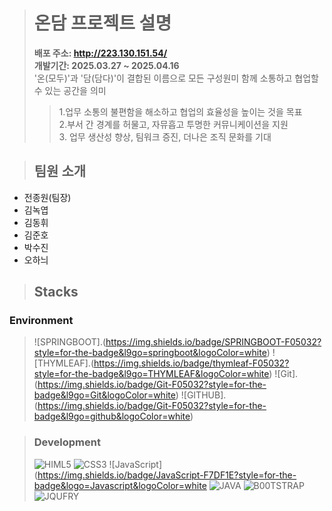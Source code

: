 > # 온담 프로젝트 설명
> **배포 주소: http://223.130.151.54/** <br/> **개발기간: 2025.03.27 ~ 2025.04.16**<br/>
> '온(모두)'과 '담(담다)'이 결합된 이름으로 모든 구성원미 함께 소통하고 협업할 수 있는 공간을 의미
> >1.업무 소통의 불편함을 해소하고 협업의 효율성을 높이는 것을 목표<br/>
> >2.부서 간 경계를 허물고, 자뮤흡고 투명한 커뮤니케이션을 지원<br/>
> >3. 업무 생산성 향상, 팀워크 증진, 더나은 조직 문화를 기대<br/>

> ## 팀원 소개
- 전종원(팀장)
- 김녹엽
- 김동휘
- 김준호
- 박수진
- 오하늬

> ## Stacks
### Environment
>![SPRINGBOOT].(https://img.shields.io/badge/SPRINGBOOT-F05032?style=for-the-badge&l9go=springboot&logoColor=white)
>![THYMLEAF].(https://img.shields.io/badge/thymleaf-F05032?style=for-the-badge&l9go=THYMLEAF&logoColor=white)
>![Git].(https://img.shields.io/badge/Git-F05032?style=for-the-badge&l9go=Git&logoColor=white)
>![GITHUB].(https://img.shields.io/badge/Git-F05032?style=for-the-badge&l9go=github&logoColor=white)

>### Development
>![HIML5](https://ing.shields.io/badge/htn15-E34F26?style-for-the_badge8l9go=htn153l9goColor=white)
>![CSS3](https://img.shields.io/badge/thymeleaf-005FoF?style=for-the-badge&logo=css3&logoColor=white)
>![JavaScript](https://img.shields.io/badge/JavaScript-F7DF1E?style=for-the-badge&logo=Javascript&logoColor=white
>![JAVA](https://img.shields.io/badge/java-FF7800?style=for-the-badge&logo=java&logoColor=white)
>![B00TSTRAP](https://ing.shields.io/badgs/bootstrap=795283?style=for-the-badge&1ogo=bootstrap&logoolor-white)
>![JQUFRY](https://img_shields.io/badge/jguery-0769AD?style=for-the-badge&logo=jguery&logoColor=white)

